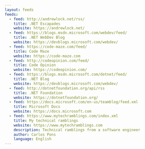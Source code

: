 ```yaml
---
layout: feeds
feeds:
  - feed: http://andrewlock.net/rss/
    title: .NET Escapades
    website: https://andrewlock.net/
  - feed: https://blogs.msdn.microsoft.com/webdev/feed/
    title: .NET WebDev Blog
    website: https://devblogs.microsoft.com/webdev/
  - feed: https://code-maze.com/feed/
    title: Code Maze
    website: https://code-maze.com
  - feed: http://codeopinion.com/feed/
    title: Code Opinion
    website: https://codeopinion.com/
  - feed: https://blogs.msdn.microsoft.com/dotnet/feed/
    title: .NET Blog
    website: https://devblogs.microsoft.com/webdev/
  - feed: http://dotnetfoundation.org/api/rss
    title: .NET Foundation
    website: https://dotnetfoundation.org/
  - feed: https://docs.microsoft.com/en-us/teamblog/feed.xml
    title: Microsoft Docs
    website: https://docs.microsoft.com
  - feed: https://www.mytechramblings.com/index.xml
    title: My technical ramblings
    website: https://www.mytechramblings.com
    description: Technical ramblings from a software engineer
    author: Carlos Pons
    language: English
---
```

